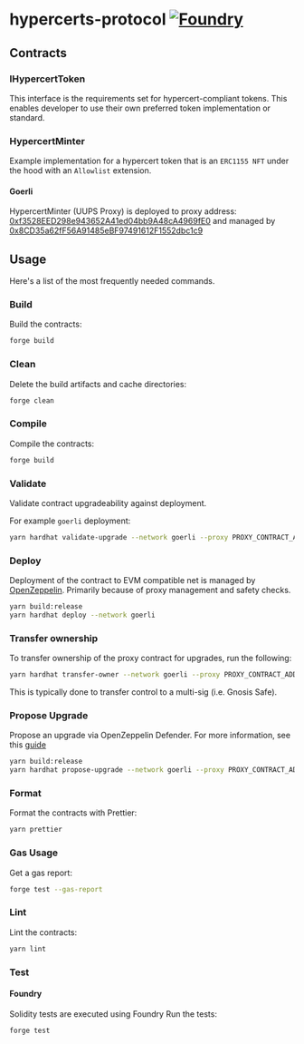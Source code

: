 # hypercerts-protocol [![Foundry][foundry-badge]][foundry] 

[foundry]: https://getfoundry.sh/
[foundry-badge]: https://img.shields.io/badge/Built%20with-Foundry-FFDB1C.svg

## Contracts

### IHypercertToken

This interface is the requirements set for hypercert-compliant tokens. This enables developer to use their own preferred token implementation or standard.

### HypercertMinter

Example implementation for a hypercert token that is an `ERC1155 NFT` under the hood with an `Allowlist` extension.

#### Goerli

HypercertMinter (UUPS Proxy) is deployed to proxy address:
[0xf3528EED298e943652A41ed04bb9A48cA4969fE0](https://goerli.etherscan.io/address/0xf3528EED298e943652A41ed04bb9A48cA4969fE0#code)
and managed by
[0x8CD35a62fF56A91485eBF97491612F1552dbc1c9](https://goerli.etherscan.io/address/0x8CD35a62fF56A91485eBF97491612F1552dbc1c9)

## Usage

Here's a list of the most frequently needed commands.

### Build

Build the contracts:

```sh
forge build
```

### Clean

Delete the build artifacts and cache directories:

```sh
forge clean
```

### Compile

Compile the contracts:

```sh
forge build
```

### Validate

Validate contract upgradeability against deployment.

For example `goerli` deployment:

```sh
yarn hardhat validate-upgrade --network goerli --proxy PROXY_CONTRACT_ADDRESS
```

### Deploy

Deployment of the contract to EVM compatible net is managed by 
[OpenZeppelin](https://docs.openzeppelin.com/upgrades-plugins/1.x/api-hardhat-upgrades).
Primarily because of proxy management and safety checks.

```sh
yarn build:release
yarn hardhat deploy --network goerli
```

### Transfer ownership

To transfer ownership of the proxy contract for upgrades, run the following:

```sh
yarn hardhat transfer-owner --network goerli --proxy PROXY_CONTRACT_ADDRESS --owner NEW_OWNER_ADDRESS
```

This is typically done to transfer control to a multi-sig (i.e. Gnosis Safe).

### Propose Upgrade

Propose an upgrade via OpenZeppelin Defender.
For more information, see this 
[guide](https://docs.openzeppelin.com/defender/guide-upgrades)

```sh
yarn build:release
yarn hardhat propose-upgrade --network goerli --proxy PROXY_CONTRACT_ADDRESS --multisig OWNER_MULTISIG_ADDRESS
```

### Format

Format the contracts with Prettier:

```sh
yarn prettier
```

### Gas Usage

Get a gas report:

```sh
forge test --gas-report
```

### Lint

Lint the contracts:

```sh
yarn lint
```

### Test

#### Foundry

Solidity tests are executed using Foundry Run the tests:

```sh
forge test
```
